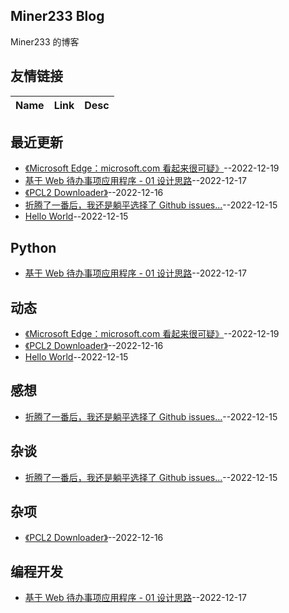 ## Miner233 Blog
Miner233 的博客
## 友情链接
| Name | Link | Desc | 
 | ---- | ---- | ---- |
## 最近更新
- [《Microsoft Edge：microsoft.com 看起来很可疑》](https://github.com/miner233/blog/issues/6)--2022-12-19
- [基于 Web 待办事项应用程序 - 01 设计思路](https://github.com/miner233/blog/issues/5)--2022-12-17
- [《PCL2 Downloader》](https://github.com/miner233/blog/issues/4)--2022-12-16
- [折腾了一番后，我还是躺平选择了 Github issues...](https://github.com/miner233/blog/issues/2)--2022-12-15
- [Hello World](https://github.com/miner233/blog/issues/1)--2022-12-15
## Python
- [基于 Web 待办事项应用程序 - 01 设计思路](https://github.com/miner233/blog/issues/5)--2022-12-17
## 动态
- [《Microsoft Edge：microsoft.com 看起来很可疑》](https://github.com/miner233/blog/issues/6)--2022-12-19
- [《PCL2 Downloader》](https://github.com/miner233/blog/issues/4)--2022-12-16
- [Hello World](https://github.com/miner233/blog/issues/1)--2022-12-15
## 感想
- [折腾了一番后，我还是躺平选择了 Github issues...](https://github.com/miner233/blog/issues/2)--2022-12-15
## 杂谈
- [折腾了一番后，我还是躺平选择了 Github issues...](https://github.com/miner233/blog/issues/2)--2022-12-15
## 杂项
- [《PCL2 Downloader》](https://github.com/miner233/blog/issues/4)--2022-12-16
## 编程开发
- [基于 Web 待办事项应用程序 - 01 设计思路](https://github.com/miner233/blog/issues/5)--2022-12-17
